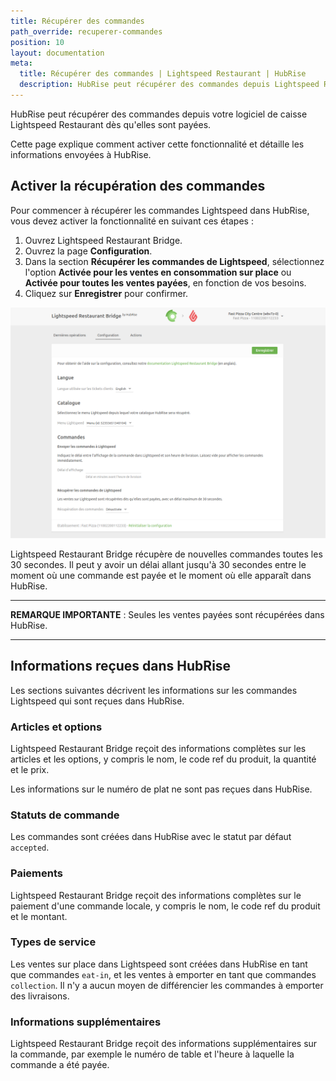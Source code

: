 ```yaml
---
title: Récupérer des commandes
path_override: recuperer-commandes
position: 10
layout: documentation
meta:
  title: Récupérer des commandes | Lightspeed Restaurant | HubRise
  description: HubRise peut récupérer des commandes depuis Lightspeed Restaurant. Découvrez les détails techniques sur la réception de commandes, et les champs transmis ou non.
---
```


HubRise peut récupérer des commandes depuis votre logiciel de caisse Lightspeed Restaurant dès qu'elles sont payées.

Cette page explique comment activer cette fonctionnalité et détaille les informations envoyées à HubRise.

## Activer la récupération des commandes

Pour commencer à récupérer les commandes Lightspeed dans HubRise, vous devez activer la fonctionnalité en suivant ces étapes :

1. Ouvrez Lightspeed Restaurant Bridge.
1. Ouvrez la page **Configuration**.
1. Dans la section **Récupérer les commandes de Lightspeed**, sélectionnez l'option **Activée pour les ventes en consommation sur place** ou **Activée pour toutes les ventes payées**, en fonction de vos besoins.
1. Cliquez sur **Enregistrer** pour confirmer.

![Activer la fonction de récupération des commandes Lightspeed locales dans HubRise depuis la page de configuration de Lightspeed Restaurant Bridge](./images/014-configuration-page.png)

Lightspeed Restaurant Bridge récupère de nouvelles commandes toutes les 30 secondes. Il peut y avoir un délai allant jusqu'à 30 secondes entre le moment où une commande est payée et le moment où elle apparaît dans HubRise.

---

**REMARQUE IMPORTANTE** : Seules les ventes payées sont récupérées dans HubRise.

---

## Informations reçues dans HubRise

Les sections suivantes décrivent les informations sur les commandes Lightspeed qui sont reçues dans HubRise.

### Articles et options

Lightspeed Restaurant Bridge reçoit des informations complètes sur les articles et les options, y compris le nom, le code ref du produit, la quantité et le prix.

Les informations sur le numéro de plat ne sont pas reçues dans HubRise.

### Statuts de commande

Les commandes sont créées dans HubRise avec le statut par défaut `accepted`.

### Paiements

Lightspeed Restaurant Bridge reçoit des informations complètes sur le paiement d'une commande locale, y compris le nom, le code ref du produit et le montant.

### Types de service

Les ventes sur place dans Lightspeed sont créées dans HubRise en tant que commandes `eat-in`, et les ventes à emporter en tant que commandes `collection`. Il n'y a aucun moyen de différencier les commandes à emporter des livraisons.

### Informations supplémentaires

Lightspeed Restaurant Bridge reçoit des informations supplémentaires sur la commande, par exemple le numéro de table et l'heure à laquelle la commande a été payée.
